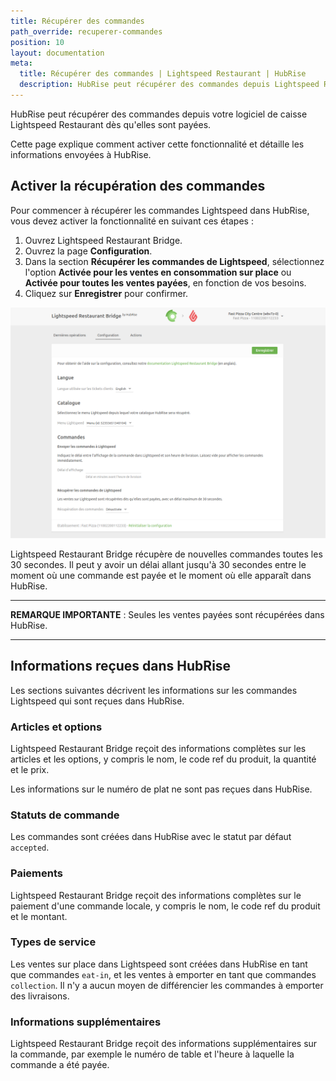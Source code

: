 ```yaml
---
title: Récupérer des commandes
path_override: recuperer-commandes
position: 10
layout: documentation
meta:
  title: Récupérer des commandes | Lightspeed Restaurant | HubRise
  description: HubRise peut récupérer des commandes depuis Lightspeed Restaurant. Découvrez les détails techniques sur la réception de commandes, et les champs transmis ou non.
---
```


HubRise peut récupérer des commandes depuis votre logiciel de caisse Lightspeed Restaurant dès qu'elles sont payées.

Cette page explique comment activer cette fonctionnalité et détaille les informations envoyées à HubRise.

## Activer la récupération des commandes

Pour commencer à récupérer les commandes Lightspeed dans HubRise, vous devez activer la fonctionnalité en suivant ces étapes :

1. Ouvrez Lightspeed Restaurant Bridge.
1. Ouvrez la page **Configuration**.
1. Dans la section **Récupérer les commandes de Lightspeed**, sélectionnez l'option **Activée pour les ventes en consommation sur place** ou **Activée pour toutes les ventes payées**, en fonction de vos besoins.
1. Cliquez sur **Enregistrer** pour confirmer.

![Activer la fonction de récupération des commandes Lightspeed locales dans HubRise depuis la page de configuration de Lightspeed Restaurant Bridge](./images/014-configuration-page.png)

Lightspeed Restaurant Bridge récupère de nouvelles commandes toutes les 30 secondes. Il peut y avoir un délai allant jusqu'à 30 secondes entre le moment où une commande est payée et le moment où elle apparaît dans HubRise.

---

**REMARQUE IMPORTANTE** : Seules les ventes payées sont récupérées dans HubRise.

---

## Informations reçues dans HubRise

Les sections suivantes décrivent les informations sur les commandes Lightspeed qui sont reçues dans HubRise.

### Articles et options

Lightspeed Restaurant Bridge reçoit des informations complètes sur les articles et les options, y compris le nom, le code ref du produit, la quantité et le prix.

Les informations sur le numéro de plat ne sont pas reçues dans HubRise.

### Statuts de commande

Les commandes sont créées dans HubRise avec le statut par défaut `accepted`.

### Paiements

Lightspeed Restaurant Bridge reçoit des informations complètes sur le paiement d'une commande locale, y compris le nom, le code ref du produit et le montant.

### Types de service

Les ventes sur place dans Lightspeed sont créées dans HubRise en tant que commandes `eat-in`, et les ventes à emporter en tant que commandes `collection`. Il n'y a aucun moyen de différencier les commandes à emporter des livraisons.

### Informations supplémentaires

Lightspeed Restaurant Bridge reçoit des informations supplémentaires sur la commande, par exemple le numéro de table et l'heure à laquelle la commande a été payée.
